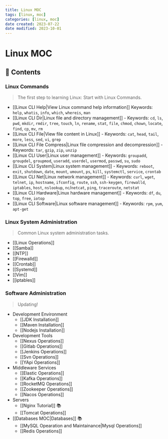 ```yaml
---
title: Linux MOC
tags: [linux, moc]
categories: [linux, moc]
date created: 2023-07-22
date modified: 2023-10-01
---
```


# Linux MOC

## 📖 Contents

### Linux Commands

> The first step to learning Linux: Start with Linux Commands.

- [[Linux CLI Help|View Linux command help information]] Keywords: `help`, `whatis`, `info`, `which`, `whereis`, `man`
- [[Linux CLI Dir|Linux file and directory management]] - Keywords: `cd`, `ls`, `pwd`, `mkdir`, `rmdir`, `tree`, `touch`, `ln`, `rename`, `stat`, `file`, `chmod`, `chown`, `locate`, `find`, `cp`, `mv`, `rm`
- [[Linux CLI File|View file content in Linux]] - Keywords: `cat`, `head`, `tail`, `more`, `less`, `sed`, `vi`, `grep`
- [[Linux CLI File Compress|Linux file compression and decompression]] - Keywords: `tar`, `gzip`, `zip`, `unzip`
- [[Linux CLI User|Linux user management]] - Keywords: `groupadd`, `groupdel`, `groupmod`, `useradd`, `userdel`, `usermod`, `passwd`, `su`, `sudo`
- [[Linux CLI System|Linux system management]] - Keywords: `reboot`, `exit`, `shutdown`, `date`, `mount`, `umount`, `ps`, `kill`, `systemctl`, `service`, `crontab`
- [[Linux CLI Net|Linux network management]] - Keywords: `curl`, `wget`, `telnet`, `ip`, `hostname`, `ifconfig`, `route`, `ssh`, `ssh-keygen`, `firewalld`, `iptables`, `host`, `nslookup`, `nc`/`netcat`, `ping`, `traceroute`, `netstat`
- [[Linux CLI Hardware|Linux hardware management]] - Keywords: `df`, `du`, `top`, `free`, `iotop`
- [[Linux CLI Software|Linux software management]] - Keywords: `rpm`, `yum`, `apt-get`

### Linux System Administration

> Common Linux system administration tasks.

- [[Linux Operations]]
- [[Samba]]
- [[NTP]]
- [[Firewalld]]
- [[Crontab]]
- [[Systemd]]
- [[Vim]]
- [[iptables]]

### Software Administration

> Updating!

- Development Environment
  - [[JDK Installation]]
  - [[Maven Installation]]
  - [[Nodejs Installation]]
- Development Tools
  - [[Nexus Operations]]
  - [[Gitlab Operations]]
  - [[Jenkins Operations]]
  - [[Svn Operations]]
  - [[YApi Operations]]
- Middleware Services
  - [[Elastic Operations]]
  - [[Kafka Operations]]
  - [[RocketMQ Operations]]
  - [[Zookeeper Operations]]
  - [[Nacos Operations]]
- Servers
  - [[Nginx Tutorial]] 📚
  - [[Tomcat Operations]]
- [[Databases MOC|Databases]] 📚
  - [[MySQL Opearation and Maintainance|Mysql Operations]]
  - [[Redis Operations]]
